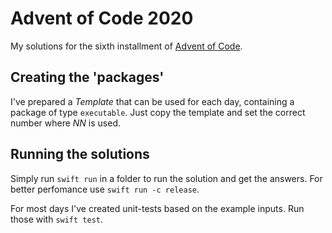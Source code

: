 # Advent of Code 2020

My solutions for the sixth installment of [Advent of Code](https://adventofcode.com/2020).

## Creating the 'packages'

I've prepared a _Template_ that can be used for each day, containing a package 
of type `executable`. Just copy the template and set the correct number where 
_NN_ is used.

## Running the solutions

Simply run `swift run` in a folder to run the solution and get the answers. For
better perfomance use `swift run -c release`.

For most days I've created unit-tests based on the example inputs. Run those
with `swift test`.

